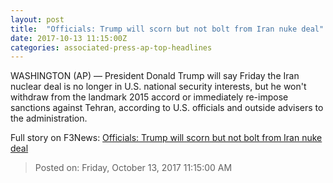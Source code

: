```yaml
---
layout: post
title:  "Officials: Trump will scorn but not bolt from Iran nuke deal"
date: 2017-10-13 11:15:00Z
categories: associated-press-ap-top-headlines
---
```


WASHINGTON (AP) — President Donald Trump will say Friday the Iran nuclear deal is no longer in U.S. national security interests, but he won't withdraw from the landmark 2015 accord or immediately re-impose sanctions against Tehran, according to U.S. officials and outside advisers to the administration.


Full story on F3News: [Officials: Trump will scorn but not bolt from Iran nuke deal](http://www.f3nws.com/n/2ajzrC)

> Posted on: Friday, October 13, 2017 11:15:00 AM
